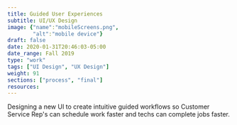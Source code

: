 ```yaml
---
title: Guided User Experiences
subtitle: UI/UX Design 
image: {"name":"mobileScreens.png",
        "alt":"mobile device"}
draft: false
date: 2020-01-31T20:46:03-05:00
date_range: Fall 2019
type: "work"
tags: ["UI Design", "UX Design"]
weight: 91
sections: ["process", "final"]
resources:
---
```

Designing a new UI to create intuitive guided workflows so Customer Service Rep's can schedule work faster and techs can complete jobs faster.
